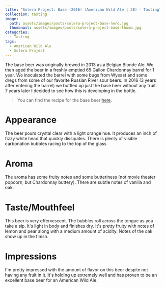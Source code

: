 ```yaml
---
title: "Solera Project: Base (2016) (American Wild Ale | 28) - Tasting"
collection: tasting
image:
  path: assets/images/posts/solera-project-base-hero.jpg
  thumbnail: assets/images/posts/solera-project-base-thumb.jpg
categories:
  - Tasting
tags:
  - American Wild Ale
  - Solera Project
---
```


The base beer was originally brewed in 2013 as a Belgian Blonde Ale. We then aged the
beer in a freshly emptied 65 Gallon Chardonnay barrel for 1 year. We inoculated the
barrel with some bugs from Wyeast and some dregs from some of our favorite Russian River
sour beers. In 2016 (3 years after entering the barrel) we bottled up just the base beer
without any fruit. 7 years later I decided to see how this is developing in the bottle.

> You can find the recipe for the base beer [here](/recipes/golden-fruited-sour/).

# Appearance

The beer pours crystal clear with a light orange hue. It produces an inch of fizzy white
head that quickly dissipates. There is plenty of visible carbonation bubbles racing to
the top of the glass.

# Aroma

The aroma has some fruity notes and some butteriness (not movie theater popcorn,
but Chardonnay buttery). There are subtle notes of vanilla and oak.

# Taste/Mouthfeel

This beer is very effervescent. The bubbles roll across the tongue as you take a sip. It's
light in body and finishes dry. It's pretty fruity with notes of lemon and pear along with
a medium amount of acidity. Notes of the oak show up in the finish.

# Impressions

I'm pretty impressed with the amount of flavor on this beer despite not having any fruit
in it. It's holding up extremely well and has proven to be an excellent base beer for
an American Wild Ale.
